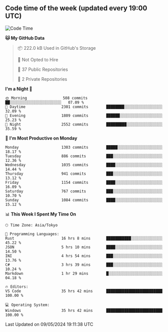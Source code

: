## Code time of the week (updated every 19:00 UTC)

<!--START_SECTION:waka-->
![Code Time](http://img.shields.io/badge/Code%20Time-3%2C053%20hrs%2042%20mins-blue)

**🐱 My GitHub Data** 

> 📦 222.0 kB Used in GitHub's Storage 
 > 
> 🚫 Not Opted to Hire
 > 
> 📜 37 Public Repositories 
 > 
> 🔑 2 Private Repositories 
 > 
**I'm a Night 🦉** 

```text
🌞 Morning                508 commits         ██░░░░░░░░░░░░░░░░░░░░░░░   07.09 % 
🌆 Daytime                2301 commits        ████████░░░░░░░░░░░░░░░░░   32.09 % 
🌃 Evening                1809 commits        ██████░░░░░░░░░░░░░░░░░░░   25.23 % 
🌙 Night                  2552 commits        █████████░░░░░░░░░░░░░░░░   35.59 % 
```
📅 **I'm Most Productive on Monday** 

```text
Monday                   1303 commits        █████░░░░░░░░░░░░░░░░░░░░   18.17 % 
Tuesday                  886 commits         ███░░░░░░░░░░░░░░░░░░░░░░   12.36 % 
Wednesday                1035 commits        ████░░░░░░░░░░░░░░░░░░░░░   14.44 % 
Thursday                 941 commits         ███░░░░░░░░░░░░░░░░░░░░░░   13.12 % 
Friday                   1154 commits        ████░░░░░░░░░░░░░░░░░░░░░   16.09 % 
Saturday                 767 commits         ███░░░░░░░░░░░░░░░░░░░░░░   10.70 % 
Sunday                   1084 commits        ████░░░░░░░░░░░░░░░░░░░░░   15.12 % 
```


📊 **This Week I Spent My Time On** 

```text
🕑︎ Time Zone: Asia/Tokyo

💬 Programming Languages: 
Rust                     16 hrs 8 mins       ███████████░░░░░░░░░░░░░░   45.22 % 
JSON                     5 hrs 10 mins       ████░░░░░░░░░░░░░░░░░░░░░   14.50 % 
INI                      4 hrs 54 mins       ███░░░░░░░░░░░░░░░░░░░░░░   13.76 % 
C#                       3 hrs 39 mins       ███░░░░░░░░░░░░░░░░░░░░░░   10.24 % 
Markdown                 1 hr 29 mins        █░░░░░░░░░░░░░░░░░░░░░░░░   04.18 % 

🔥 Editors: 
VS Code                  35 hrs 42 mins      █████████████████████████   100.00 % 

💻 Operating System: 
Windows                  35 hrs 42 mins      █████████████████████████   100.00 % 
```


 Last Updated on 09/05/2024 19:11:38 UTC
<!--END_SECTION:waka-->